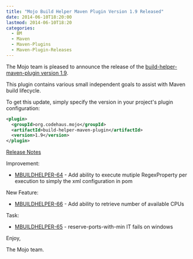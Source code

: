 ```yaml
---
title: "Mojo Build Helper Maven Plugin Version 1.9 Released"
date: 2014-06-10T18:20:00
lastmod: 2014-06-10T18:20
categories:
  - BM
  - Maven
  - Maven-Plugins
  - Maven-Plugin-Releases
---
```

The Mojo team is pleased to announce the release of the
[build-helper-maven-plugin version 1.9](http://mojo.codehaus.org/build-helper-maven-plugin/).

This plugin contains various small independent goals to assist with Maven
build lifecycle.

To get this update, simply specify the version in your project's plugin
configuration:

```xml
<plugin>
  <groupId>org.codehaus.mojo</groupId>
  <artifactId>build-helper-maven-plugin</artifactId>
  <version>1.9</version>
</plugin>
```

<!-- more -->

[Release Notes](http://jira.codehaus.org/secure/ReleaseNote.jspa?projectId=11702&version=19171)

Improvement:

 * [MBUILDHELPER-64](https://issues.apache.org/jira/browse/MBUILDHELPER-64) - Add ability to execute mutiple RegexProperty per execution to simply the xml configuration in pom

New Feature:

 * [MBUILDHELPER-66](https://issues.apache.org/jira/browse/MBUILDHELPER-66) - Add ability to retrieve number of available CPUs

Task:

 * [MBUILDHELPER-65](https://issues.apache.org/jira/browse/MBUILDHELPER-65) - reserve-ports-with-min IT fails on windows

Enjoy,

The Mojo team.
